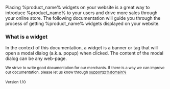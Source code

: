 Placing %product_name% widgets on your website is a great way to introduce %product_name% to your users and drive more sales through your online store. The following documentation will guide you through the process of getting %product_name% widgets displayed on your website.

<div class="panel panel-primary">
  <div class="panel-heading">
    <h3 class="panel-title">What is a widget</h3>
  </div>
  <div class="panel-body">
    In the context of this documentation, a widget is a banner or tag that will open a modal dialog (a.k.a. popup) when clicked. The content of the modal dialog can be any web-page.
  </div>
</div>

<small>We strive to write good documentation for our merchants. If there is a way we can improve our documentation, please let us know through <a href="mailto:support@%domain%?Subject=%product_name% Documentation">support@%domain%</a></small>
<br>
<br>
<small>Version 1.10</small>
